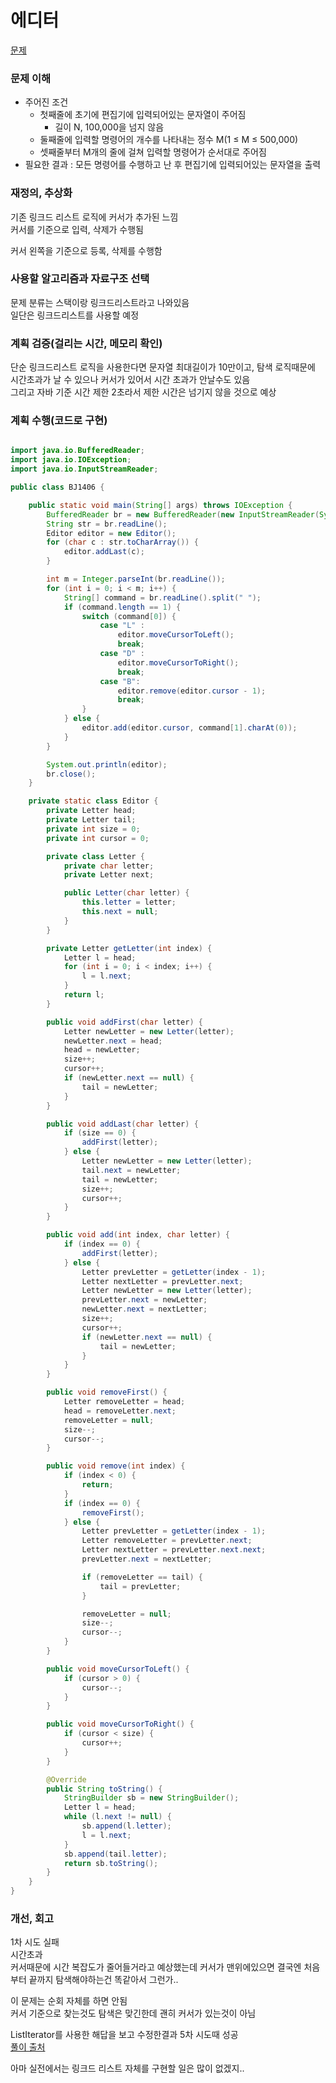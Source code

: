 # 에디터
[문제](https://www.acmicpc.net/problem/1406)

### 문제 이해
- 주어진 조건  
  - 첫째줄에 초기에 편집기에 입력되어있는 문자열이 주어짐  
    - 길이 N, 100,000을 넘지 않음  
  - 둘째줄에 입력할 명령어의 개수를 나타내는 정수 M(1 ≤ M ≤ 500,000)  
  - 셋째줄부터 M개의 줄에 걸쳐 입력할 명령어가 순서대로 주어짐  
- 필요한 결과 : 모든 명령어를 수행하고 난 후 편집기에 입력되어있는 문자열을 출력  

### 재정의, 추상화
기존 링크드 리스트 로직에 커서가 추가된 느낌  
커서를 기준으로 입력, 삭제가 수행됨  

커서 왼쪽을 기준으로 등록, 삭제를 수행함  

### 사용할 알고리즘과 자료구조 선택
문제 분류는 스택이랑 링크드리스트라고 나와있음  
일단은 링크드리스트를 사용할 예정  

### 계획 검증(걸리는 시간, 메모리 확인)
단순 링크드리스트 로직을 사용한다면 문자열 최대길이가 10만이고, 탐색 로직때문에 시간초과가 날 수 있으나 커서가 있어서 시간 초과가 안날수도 있음  
그리고 자바 기준 시간 제한 2초라서 제한 시간은 넘기지 않을 것으로 예상  

### 계획 수행(코드로 구현)
```java

import java.io.BufferedReader;
import java.io.IOException;
import java.io.InputStreamReader;

public class BJ1406 {

    public static void main(String[] args) throws IOException {
        BufferedReader br = new BufferedReader(new InputStreamReader(System.in));
        String str = br.readLine();
        Editor editor = new Editor();
        for (char c : str.toCharArray()) {
            editor.addLast(c);
        }

        int m = Integer.parseInt(br.readLine());
        for (int i = 0; i < m; i++) {
            String[] command = br.readLine().split(" ");
            if (command.length == 1) {
                switch (command[0]) {
                    case "L" :
                        editor.moveCursorToLeft();
                        break;
                    case "D" :
                        editor.moveCursorToRight();
                        break;
                    case "B":
                        editor.remove(editor.cursor - 1);
                        break;
                }
            } else {
                editor.add(editor.cursor, command[1].charAt(0));
            }
        }

        System.out.println(editor);
        br.close();
    }

    private static class Editor {
        private Letter head;
        private Letter tail;
        private int size = 0;
        private int cursor = 0;

        private class Letter {
            private char letter;
            private Letter next;

            public Letter(char letter) {
                this.letter = letter;
                this.next = null;
            }
        }

        private Letter getLetter(int index) {
            Letter l = head;
            for (int i = 0; i < index; i++) {
                l = l.next;
            }
            return l;
        }

        public void addFirst(char letter) {
            Letter newLetter = new Letter(letter);
            newLetter.next = head;
            head = newLetter;
            size++;
            cursor++;
            if (newLetter.next == null) {
                tail = newLetter;
            }
        }

        public void addLast(char letter) {
            if (size == 0) {
                addFirst(letter);
            } else {
                Letter newLetter = new Letter(letter);
                tail.next = newLetter;
                tail = newLetter;
                size++;
                cursor++;
            }
        }

        public void add(int index, char letter) {
            if (index == 0) {
                addFirst(letter);
            } else {
                Letter prevLetter = getLetter(index - 1);
                Letter nextLetter = prevLetter.next;
                Letter newLetter = new Letter(letter);
                prevLetter.next = newLetter;
                newLetter.next = nextLetter;
                size++;
                cursor++;
                if (newLetter.next == null) {
                    tail = newLetter;
                }
            }
        }

        public void removeFirst() {
            Letter removeLetter = head;
            head = removeLetter.next;
            removeLetter = null;
            size--;
            cursor--;
        }

        public void remove(int index) {
            if (index < 0) {
                return;
            }
            if (index == 0) {
                removeFirst();
            } else {
                Letter prevLetter = getLetter(index - 1);
                Letter removeLetter = prevLetter.next;
                Letter nextLetter = prevLetter.next.next;
                prevLetter.next = nextLetter;

                if (removeLetter == tail) {
                    tail = prevLetter;
                }

                removeLetter = null;
                size--;
                cursor--;
            }
        }

        public void moveCursorToLeft() {
            if (cursor > 0) {
                cursor--;
            }
        }

        public void moveCursorToRight() {
            if (cursor < size) {
                cursor++;
            }
        }

        @Override
        public String toString() {
            StringBuilder sb = new StringBuilder();
            Letter l = head;
            while (l.next != null) {
                sb.append(l.letter);
                l = l.next;
            }
            sb.append(tail.letter);
            return sb.toString();
        }
    }
}

```

### 개선, 회고
1차 시도 실패  
시간초과  
커서때문에 시간 복잡도가 줄어들거라고 예상했는데 커서가 맨위에있으면 결국엔 처음부터 끝까지 탐색해야하는건 똑같아서 그런가..  

이 문제는 순회 자체를 하면 안됨  
커서 기준으로 찾는것도 탐색은 맞긴한데 괜히 커서가 있는것이 아님  

ListIterator를 사용한 해답을 보고 수정한결과 5차 시도때 성공  
[풀이 출처](https://minhamina.tistory.com/17)  

아마 실전에서는 링크드 리스트 자체를 구현할 일은 많이 없겠지..  
